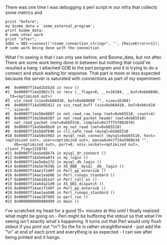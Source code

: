 
There was one time I was debugging a perl script in our infra that collects some metrics and 

```
print "before";
my $some_data = `some_external_program`;
print $some_data;
# some other work
print "after";
$dbh = DBI->connect("<some_connection_string>", '', {RaiseError=>1});
# some work being done with the connection
```

What I'm seeing is that I can only see before, and $some_data, but not after. There are some work being done in between but nothing that could've resulted a hang. I attached GDB to the perl program and it is trying to do a connect and stuck waiting for response. That part is more or less expected because the server is saturated with connections as part of my experiment:

```
#0  0x00007f14ad1b5b2d in recv ()
#1  0x00007f14a5902c71 in recv (__flags=0, __n=16384, __buf=0xb68600, __fd=<optimized out>)
#3  vio_read (vio=0xb68410, buf=0xb68600 "", size=16384)
#4  0x00007f14a5902d12 in vio_read_buff (vio=0xb68410, buf=0xb6c610 "", size=4)
#5  0x00007f14a58e8087 in net_read_raw_loop (net=0xb65510, count=4)
#6  0x00007f14a58e830f in net_read_packet_header (net=0xb65510)
#7  net_read_packet (net=0xb65510, complen=0x7fff5f802070)
#8  0x00007f14a58e8be9 in my_net_read (net=0xb65510)
#9  0x00007f14a58df696 in cli_safe_read (mysql=0xb65510
#10 0x00007f14a58e3983 in mysql_real_connect (mysql=0xb65510, host=<optimized out>, user=<optimized out>, passwd=0x7f14a5968e3d "",
    db=<optimized out>, port=0, unix_socket=<optimized out>, client_flag=131074)
#11 0x00007f14a5e68b74 in mysql_dr_connect ()
#12 0x00007f14a5e6a0f4 in my_login ()
#13 0x00007f14a5e6a1f2 in mysql_db_login ()
#14 0x00007f14a5e7639b in XS_DBD__mysql__db__login ()
#15 0x00007f14ae1f240f in Perl_pp_entersub ()
#16 0x00007f14ae1eab86 in Perl_runops_standard ()
#17 0x00007f14ae181eaf in Perl_call_sv ()
#18 0x00007f14a64a21d9 in XS_DBI_dispatch ()
#19 0x00007f14ae1f240f in Perl_pp_entersub ()
#20 0x00007f14ae1eab86 in Perl_runops_standard ()
#21 0x00007f14ae187985 in perl_run ()
#22 0x0000000000400d99 in main ()
```

I've scratched my head for a good 15+ minutes at this until I finally realized what might be going on - Perl might be buffering the stdout so that what I'm seeing isn't exactly what's happening. It turns out that Perl would only flush stdout if you print out "\n"! So the fix is rather straightforward - just add the "\n" at end of each print and everything is as expected - I can see after being printed and it hangs.
